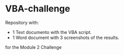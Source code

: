 # VBA-challenge
Repository with:
- 1 Text documento with the VBA script.
- 1 Word document with 3 screenshots of the results.

for the Module 2 Challenge

